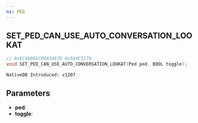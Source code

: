 ```yaml
---
ns: PED
---
```

## SET_PED_CAN_USE_AUTO_CONVERSATION_LOOKAT

```c
// 0xEC4686EC06434678 0x584C5178
void SET_PED_CAN_USE_AUTO_CONVERSATION_LOOKAT(Ped ped, BOOL toggle);
```

```
NativeDB Introduced: v1207
```

## Parameters
* **ped**:
* **toggle**:
